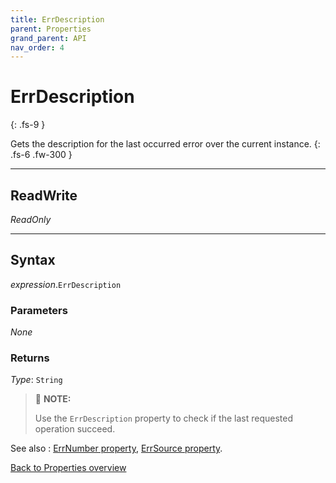 ```yaml
---
title: ErrDescription
parent: Properties
grand_parent: API
nav_order: 4
---
```


# ErrDescription
{: .fs-9 }

Gets the description for the last occurred error over the current instance.
{: .fs-6 .fw-300 }

---

## ReadWrite

_ReadOnly_

---

## Syntax

*expression*.`ErrDescription`

### Parameters

_None_

### Returns

*Type*: `String`

>:pencil: **NOTE:**
>
>Use the `ErrDescription` property to check if the last requested operation succeed.

See also
: [ErrNumber property](https://ws-garcia.github.io/VBA-CSV-interface/api/properties/errors/errnumber.html), [ErrSource property](https://ws-garcia.github.io/VBA-CSV-interface/api/properties/errors/errsource.html).


[Back to Properties overview](https://ws-garcia.github.io/VBA-CSV-interface/api/properties/)